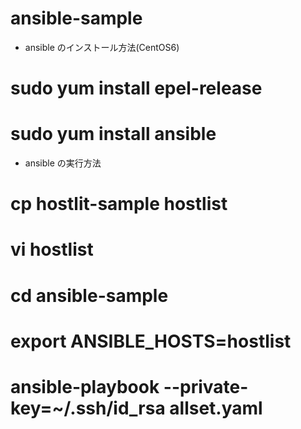 ansible-sample
==============

* ansible のインストール方法(CentOS6)

 # sudo yum install epel-release
 # sudo yum install ansible


* ansible の実行方法

 # cp hostlit-sample hostlist
 # vi hostlist
 # cd ansible-sample
 # export ANSIBLE_HOSTS=hostlist
 # ansible-playbook --private-key=~/.ssh/id_rsa allset.yaml

